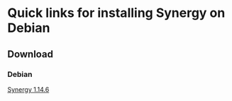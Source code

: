 # Quick links for installing Synergy on Debian

## Download 
### Debian
[Synergy 1.14.6](https://github.com/aaron-imbrock/synergy-dpkg/raw/main/synergy_1.14.6-stable.06a860d9_debian11_amd64.deb)
